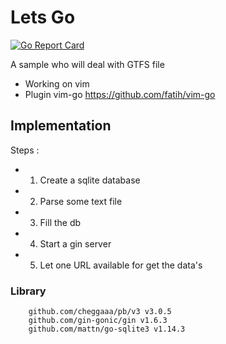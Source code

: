 # Lets Go

[![Go Report Card](https://goreportcard.com/badge/github.com/torrentcome/letsgo)](https://goreportcard.com/report/github.com/torrentcome/letsgo)

A sample who will deal with GTFS file
- Working on vim 
- Plugin vim-go https://github.com/fatih/vim-go

## Implementation
Steps : 
- 1. Create a sqlite database
- 2. Parse some text file
- 3. Fill the db
- 4. Start a gin server
- 5. Let one URL available for get the data's

### Library
```
	github.com/cheggaaa/pb/v3 v3.0.5
	github.com/gin-gonic/gin v1.6.3
	github.com/mattn/go-sqlite3 v1.14.3
```

